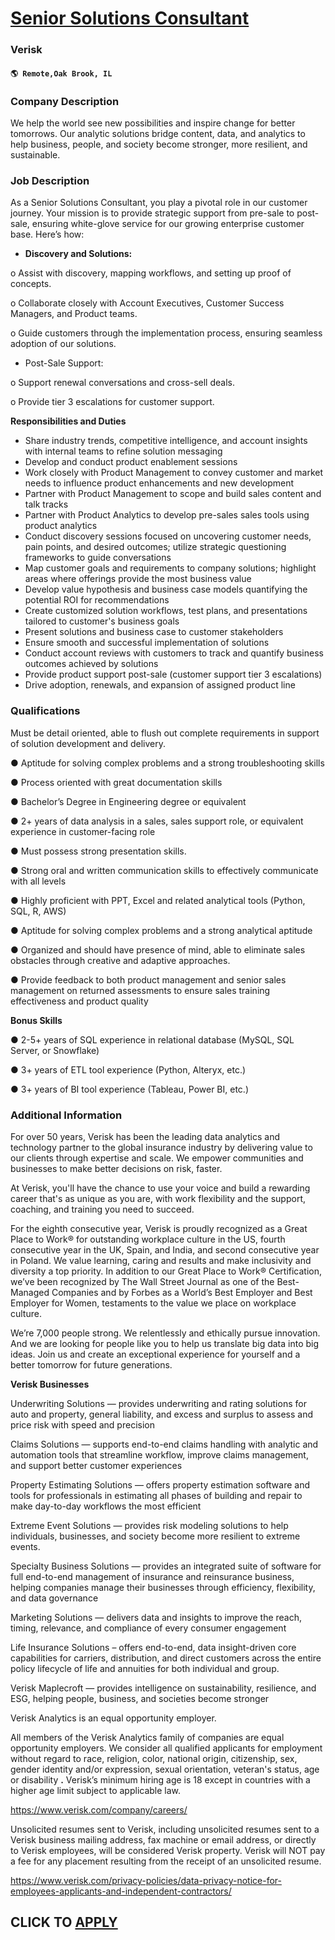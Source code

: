 # [Senior Solutions Consultant](https://www.remotewlb.com/apply/senior-solutions-consultant-113937)  
### Verisk  
#### `🌎 Remote,Oak Brook, IL`  

### **Company Description**

We help the world see new possibilities and inspire change for better tomorrows. Our analytic solutions bridge content, data, and analytics to help business, people, and society become stronger, more resilient, and sustainable.

###  **Job Description**

As a Senior Solutions Consultant, you play a pivotal role in our customer journey. Your mission is to provide strategic support from pre-sale to post-sale, ensuring white-glove service for our growing enterprise customer base. Here’s how:

  *  **Discovery and Solutions:**

o Assist with discovery, mapping workflows, and setting up proof of concepts.

o Collaborate closely with Account Executives, Customer Success Managers, and Product teams.

o Guide customers through the implementation process, ensuring seamless adoption of our solutions.

  * Post-Sale Support:

o Support renewal conversations and cross-sell deals.

o Provide tier 3 escalations for customer support.

 **Responsibilities and Duties**

  * Share industry trends, competitive intelligence, and account insights with internal teams to refine solution messaging
  * Develop and conduct product enablement sessions
  * Work closely with Product Management to convey customer and market needs to influence product enhancements and new development
  * Partner with Product Management to scope and build sales content and talk tracks
  * Partner with Product Analytics to develop pre-sales sales tools using product analytics
  * Conduct discovery sessions focused on uncovering customer needs, pain points, and desired outcomes; utilize strategic questioning frameworks to guide conversations
  * Map customer goals and requirements to company solutions; highlight areas where offerings provide the most business value
  * Develop value hypothesis and business case models quantifying the potential ROI for recommendations
  * Create customized solution workflows, test plans, and presentations tailored to customer's business goals
  * Present solutions and business case to customer stakeholders
  * Ensure smooth and successful implementation of solutions
  * Conduct account reviews with customers to track and quantify business outcomes achieved by solutions
  * Provide product support post-sale (customer support tier 3 escalations)
  * Drive adoption, renewals, and expansion of assigned product line

###  **Qualifications**

Must be detail oriented, able to flush out complete requirements in support of solution development and delivery.

● Aptitude for solving complex problems and a strong troubleshooting skills

● Process oriented with great documentation skills

● Bachelor’s Degree in Engineering degree or equivalent

● 2+ years of data analysis in a sales, sales support role, or equivalent experience in customer-facing role

● Must possess strong presentation skills.

● Strong oral and written communication skills to effectively communicate with all levels

● Highly proficient with PPT, Excel and related analytical tools (Python, SQL, R, AWS)

● Aptitude for solving complex problems and a strong analytical aptitude

● Organized and should have presence of mind, able to eliminate sales obstacles through creative and adaptive approaches.

● Provide feedback to both product management and senior sales management on returned assessments to ensure sales training effectiveness and product quality

 **Bonus Skills**

● 2-5+ years of SQL experience in relational database (MySQL, SQL Server, or Snowflake)

● 3+ years of ETL tool experience (Python, Alteryx, etc.)

● 3+ years of BI tool experience (Tableau, Power BI, etc.)

###  **Additional Information**

For over 50 years, Verisk has been the leading data analytics and technology partner to the global insurance industry by delivering value to our clients through expertise and scale. We empower communities and businesses to make better decisions on risk, faster.

At Verisk, you'll have the chance to use your voice and build a rewarding career that's as unique as you are, with work flexibility and the support, coaching, and training you need to succeed.

For the eighth consecutive year, Verisk is proudly recognized as a Great Place to Work® for outstanding workplace culture in the US, fourth consecutive year in the UK, Spain, and India, and second consecutive year in Poland. We value learning, caring and results and make inclusivity and diversity a top priority. In addition to our Great Place to Work® Certification, we’ve been recognized by The Wall Street Journal as one of the Best-Managed Companies and by Forbes as a World’s Best Employer and Best Employer for Women, testaments to the value we place on workplace culture.

We’re 7,000 people strong. We relentlessly and ethically pursue innovation. And we are looking for people like you to help us translate big data into big ideas. Join us and create an exceptional experience for yourself and a better tomorrow for future generations.

**Verisk Businesses**

Underwriting Solutions — provides underwriting and rating solutions for auto and property, general liability, and excess and surplus to assess and price risk with speed and precision

Claims Solutions — supports end-to-end claims handling with analytic and automation tools that streamline workflow, improve claims management, and support better customer experiences

Property Estimating Solutions — offers property estimation software and tools for professionals in estimating all phases of building and repair to make day-to-day workflows the most efficient

Extreme Event Solutions — provides risk modeling solutions to help individuals, businesses, and society become more resilient to extreme events.

Specialty Business Solutions — provides an integrated suite of software for full end-to-end management of insurance and reinsurance business, helping companies manage their businesses through efficiency, flexibility, and data governance

Marketing Solutions — delivers data and insights to improve the reach, timing, relevance, and compliance of every consumer engagement

Life Insurance Solutions – offers end-to-end, data insight-driven core capabilities for carriers, distribution, and direct customers across the entire policy lifecycle of life and annuities for both individual and group.

Verisk Maplecroft — provides intelligence on sustainability, resilience, and ESG, helping people, business, and societies become stronger

Verisk Analytics is an equal opportunity employer.

All members of the Verisk Analytics family of companies are equal opportunity employers. We consider all qualified applicants for employment without regard to race, religion, color, national origin, citizenship, sex, gender identity and/or expression, sexual orientation, veteran's status, age or disability **.** Verisk’s minimum hiring age is 18 except in countries with a higher age limit subject to applicable law.

https://www.verisk.com/company/careers/

Unsolicited resumes sent to Verisk, including unsolicited resumes sent to a Verisk business mailing address, fax machine or email address, or directly to Verisk employees, will be considered Verisk property. Verisk will NOT pay a fee for any placement resulting from the receipt of an unsolicited resume.

https://www.verisk.com/privacy-policies/data-privacy-notice-for-employees-applicants-and-independent-contractors/

  
## CLICK TO [APPLY](https://www.remotewlb.com/apply/senior-solutions-consultant-113937)

